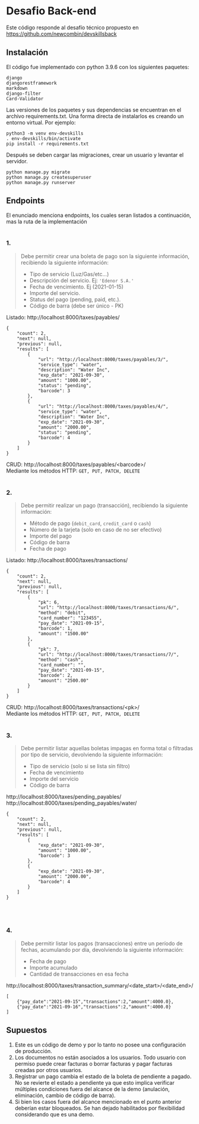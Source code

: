 # Desafio Back-end
Este código responde al desafío técnico propuesto en https://github.com/newcombin/devskillsback

## Instalación

El código fue implementado con python 3.9.6 con los siguientes paquetes:
```
django
djangorestframework
markdown
django-filter
Card-Validator
```

Las versiones de los paquetes y sus dependencias se encuentran en el archivo requirements.txt. Una forma directa de instalarlos es creando un entorno virtual. Por ejemplo:
```
python3 -m venv env-devskills
. env-devskills/bin/activate
pip install -r requirements.txt
```
Después se deben cargar las migraciones, crear un usuario y levantar el servidor.
```
python manage.py migrate
python manage.py createsuperuser
python manage.py runserver
```

## Endpoints

El enunciado menciona endpoints, los cuales seran listados a continuación, mas la ruta de la implementación
<br/>
<br/>

### 1.
>Debe permitir crear una boleta de pago son la siguiente información, recibiendo la siguiente información:
>    * Tipo de servicio (Luz/Gas/etc...)
>    * Descripción del servicio. Ej: `'Edenor S.A.'`
>    * Fecha de vencimiento. Ej (2021-01-15)
>    * Importe del servicio.
>    * Status del pago (pending, paid, etc.).
>    * Código de barra (debe ser único - PK)

Listado: http://localhost:8000/taxes/payables/
```
{
    "count": 2,
    "next": null,
    "previous": null,
    "results": [
        {
            "url": "http://localhost:8000/taxes/payables/3/",
            "service_type": "water",
            "description": "Water Inc",
            "exp_date": "2021-09-30",
            "amount": "1000.00",
            "status": "pending",
            "barcode": 3
        },
        {
            "url": "http://localhost:8000/taxes/payables/4/",
            "service_type": "water",
            "description": "Water Inc",
            "exp_date": "2021-09-30",
            "amount": "2000.00",
            "status": "pending",
            "barcode": 4
        }
    ]
}
```
CRUD: http://localhost:8000/taxes/payables/&lt;barcode&gt;/<br/>
Mediante los métodos HTTP: `GET, PUT, PATCH, DELETE`
<br/>
<br/>

### 2.
>Debe permitir realizar un pago (transacción), recibiendo la siguiente información:
>    * Método de pago (`debit_card`, `credit_card` o `cash`)
>    * Número de la tarjeta (solo en caso de no ser efectivo)
>    * Importe del pago
>    * Código de barra
>    * Fecha de pago

Listado: http://localhost:8000/taxes/transactions/
```
{
    "count": 2,
    "next": null,
    "previous": null,
    "results": [
        {
            "pk": 6,
            "url": "http://localhost:8000/taxes/transactions/6/",
            "method": "debit",
            "card_number": "123455",
            "pay_date": "2021-09-15",
            "barcode": 1,
            "amount": "1500.00"
        },
        {
            "pk": 7,
            "url": "http://localhost:8000/taxes/transactions/7/",
            "method": "cash",
            "card_number": "",
            "pay_date": "2021-09-15",
            "barcode": 2,
            "amount": "2500.00"
        }
    ]
}
```
CRUD: http://localhost:8000/taxes/transactions/&lt;pk&gt;/<br/>
Mediante los métodos HTTP: `GET, PUT, PATCH, DELETE`
<br/>
<br/>

### 3.
>Debe permitir listar aquellas boletas impagas en forma total o filtradas por tipo de servicio, devolviendo la siguiente información:
>    * Tipo de servicio (solo si se lista sin filtro)
>    * Fecha de vencimiento
>    * Importe del servicio
>    * Código de barra

http://localhost:8000/taxes/pending_payables/<br/>
http://localhost:8000/taxes/pending_payables/water/<br/>
```
{
    "count": 2,
    "next": null,
    "previous": null,
    "results": [
        {
            "exp_date": "2021-09-30",
            "amount": "1000.00",
            "barcode": 3
        },
        {
            "exp_date": "2021-09-30",
            "amount": "2000.00",
            "barcode": 4
        }
    ]
}
```
<br/>
<br/>

### 4.
>Debe permitir listar los pagos (transacciones) entre un período de fechas, acumulando por día, devolviendo la siguiente información:
>    * Fecha de pago
>    * Importe acumulado
>    * Cantidad de transacciones en esa fecha

http://localhost:8000/taxes/transaction_summary/&lt;date_start&gt;/&lt;date_end&gt;/<br/>
```
[
    {"pay_date":"2021-09-15","transactions":2,"amount":4000.0},
    {"pay_date":"2021-09-16","transactions":2,"amount":4000.0}
]
```

## Supuestos

1. Este es un código de demo y por lo tanto no posee una configuración de producción.
2. Los documentos no están asociados a los usuarios. Todo usuario con permiso puede crear facturas o borrar facturas y pagar facturas creadas por otros usuarios.
3. Registrar un pago cambia el estado de la boleta de pendiente a pagado. No se revierte el estado a pendiente ya que esto implica verificar múltiples condiciones fuera del alcance de la demo (anulación, eliminación, cambio de código de barra). 
4. Si bien los casos fuera del alcance mencionado en el punto anterior deberían estar bloqueados. Se han dejado habilitados por flexibilidad considerando que es una demo.
